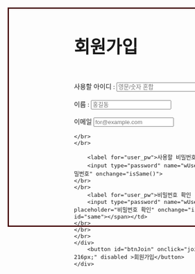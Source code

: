 <!DOCTYPE html>
<html lang="ko">
<head>
<meta charset="UTF-8">
<title>회원가입</title>
<link rel="stylesheet" type="text/css" href="css/color2.css" />
<link rel="stylesheet" type="text/css" href="css/style.css" />
</head>
<body>
    <div style="height:500px;width: 500px;margin-left: 300px;margin-top: 100px;padding-left: 150px;border:3px solid rgb(70, 12, 12)">
        <div>
         <h4 style="font-family:'Recipekorea'; font-size: 40px;">회원가입</h4>
        </div>
        <div style="font-family:'ONE-Mobile-POP';font-size:15px;">
    <label for="user_id">사용할 아이디 : </label>
        <input type="text" id="id" placeholder="영문/숫자 혼합"/><button onclick="checkId()">중복체크</button>
    </br>
    </br>
        <label for="user_name">이름 : </label>
        <input type="text" id="name" placeholder="홍길동">
    </br>
    </br>
        <label for="user_name">이메일 </label>
        <input type="text" id="ml" placeholder="for@example.com">

    </br>
    </br>
    
        <label for="user_pw">사용할 비밀번호 : </label>
        <input type="password" name="wUserPW" id="pw" placeholder="비밀번호" onchange="isSame()">
    </br>
    </br>
        <label for="user_pw">비밀번호 확인 : </label>
        <input type="password" name="wUserPWConfirm" id="pw_chk" placeholder="비밀번호 확인" onchange="isSame()">&nbsp;&nbsp;<span id="same"></span></td>
    </br>
    </br>
    </br>
    </div>
        <button id="btnJoin" onclick="join()" style="margin-left: 216px;" disabled >회원가입</button>
    </div>

</body>
<script>
    /*
    0.회원가입 버튼 클릭

    1.입력값 가져오기
     - document.getElementById('id').value

    2.입력값을 로컬스토리지에 저장
     - document.setElementById('id').value

    3.아이디 중복체크 하고

    4.비밀번호 확인 일치해야

    5.로컬스토리지에 저장
    */
    var _userkey = '__user__' ;

    function join() {
       var id = document.getElementById('id').value;
       var name = document.getElementById('name').value;
       var pw = document.getElementById('pw').value;
       var pw_chk = document.getElementById('pw_chk').value;
       var ml= document.getElementById('ml').value;

       console.log(id, name, pw, pw_chk,ml);

       var userInfo = {
           id:id,
           name:name,
           pw:pw,
           pw_chk:pw_chk,
           ml:ml
       }

       localStorage.setItem(_userkey+id, JSON.stringify(userInfo));
       alert('회원가입이 완료되었습니다.')
        location.replace("main.html");  
    }

    function checkId() {
    document.getElementById('btnJoin').disabled = true;
    var id = document.getElementById('id').value;
    var userInfo = localStorage.getItem(_userkey+id);
    if (userInfo) {
      alert('중복된 아이디입니다.');
      document.getElementById('id').value = null;
      return;
    }
    alert('사용할 수 있는 아이디 입니다.');
    document.getElementById('btnJoin').disabled = false;
    }
   
   function isSame() {
    var pw = document.getElementById('pw').value;    
    var pw_chk = document.getElementById('pw_chk').value;
    if (pw.length < 6 || pw.length > 12) {
        window.alert('비밀번호는 6글자 이상, 12글자 이하만 이용 가능합니다.');
        document.getElementById('pw').value=document.getElementById('pw_chk').value='';
        document.getElementById('same').innerHTML='';
    }
    if(document.getElementById('pw').value!='' && document.getElementById('pw_chk').value!='') {
        if(document.getElementById('pw').value==document.getElementById('pw_chk').value) {
            document.getElementById('same').innerHTML='비밀번호가 일치합니다.';
            document.getElementById('same').style.color='blue';
        }
        else {
            document.getElementById('same').innerHTML='비밀번호가 일치하지 않습니다!!';
            document.getElementById('same').style.color='red';
        }
        
    }
}

    // 비밀번호 체크
 
    
    // 아이디 중복체크
</script>
</html>
